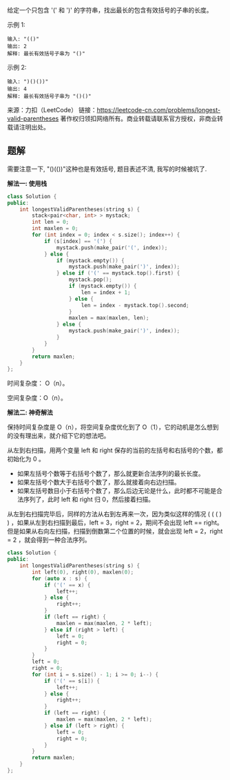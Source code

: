 给定一个只包含 '(' 和 ')' 的字符串，找出最长的包含有效括号的子串的长度。

示例 1:

    输入: "(()"
    输出: 2
    解释: 最长有效括号子串为 "()"

示例 2:

    输入: ")()())"
    输出: 4
    解释: 最长有效括号子串为 "()()"

来源：力扣（LeetCode）
链接：https://leetcode-cn.com/problems/longest-valid-parentheses
著作权归领扣网络所有。商业转载请联系官方授权，非商业转载请注明出处。

## 题解

需要注意一下, "()(())"这种也是有效括号, 题目表述不清, 我写的时候被坑了.

**解法一: 使用栈**

```c++
class Solution {
public:
    int longestValidParentheses(string s) {
        stack<pair<char, int> > mystack;
        int len = 0;
        int maxlen = 0;
        for (int index = 0; index < s.size(); index++) {
            if (s[index] == '(') {
                mystack.push(make_pair('(', index));
            } else {
                if (mystack.empty()) {
                    mystack.push(make_pair(')', index));
                } else if ('(' == mystack.top().first) {
                    mystack.pop();
                    if (mystack.empty()) {
                        len = index + 1;
                    } else {
                        len = index - mystack.top().second;
                    }
                    maxlen = max(maxlen, len);
                } else {
                    mystack.push(make_pair(')', index));
                }
            }
        }
        return maxlen;
    }
};
```

时间复杂度： O（n）。

空间复杂度：O（n）。

**解法二: 神奇解法**

保持时间复杂度是 O（n），将空间复杂度优化到了 O（1），它的动机是怎么想到的没有理出来，就介绍下它的想法吧。

从左到右扫描，用两个变量 left 和 right 保存的当前的左括号和右括号的个数，都初始化为 0 。

+ 如果左括号个数等于右括号个数了，那么就更新合法序列的最长长度。
+ 如果左括号个数大于右括号个数了，那么就接着向右边扫描。
+ 如果左括号数目小于右括号个数了，那么后边无论是什么，此时都不可能是合法序列了，此时 left 和 right 归 0，然后接着扫描。

从左到右扫描完毕后，同样的方法从右到左再来一次，因为类似这样的情况 ( ( ( ) ) ，如果从左到右扫描到最后，left = 3，right = 2，期间不会出现 left == right。但是如果从右向左扫描，扫描到倒数第二个位置的时候，就会出现 left = 2，right = 2 ，就会得到一种合法序列。

```c++
class Solution {
public:
    int longestValidParentheses(string s) {
        int left(0), right(0), maxlen(0);
        for (auto x : s) {
            if ('(' == x) {
                left++;
            } else {
                right++;
            }
            if (left == right) {
                maxlen = max(maxlen, 2 * left);
            } else if (right > left) {
                left = 0;
                right = 0;
            }
        }
        left = 0;
        right = 0;
        for (int i = s.size() - 1; i >= 0; i--) {
            if ('(' == s[i]) {
                left++;
            } else {
                right++;
            }
            if (left == right) {
                maxlen = max(maxlen, 2 * left);
            } else if (left > right) {
                left = 0;
                right = 0;
            }
        }
        return maxlen;
    }
};
```